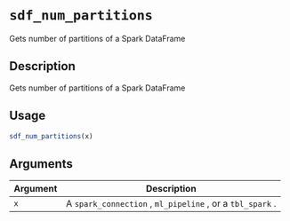 # `sdf_num_partitions`

Gets number of partitions of a Spark DataFrame


## Description

Gets number of partitions of a Spark DataFrame


## Usage

```r
sdf_num_partitions(x)
```


## Arguments

Argument      |Description
------------- |----------------
`x`     |     A `spark_connection` , `ml_pipeline` , or a `tbl_spark` .


